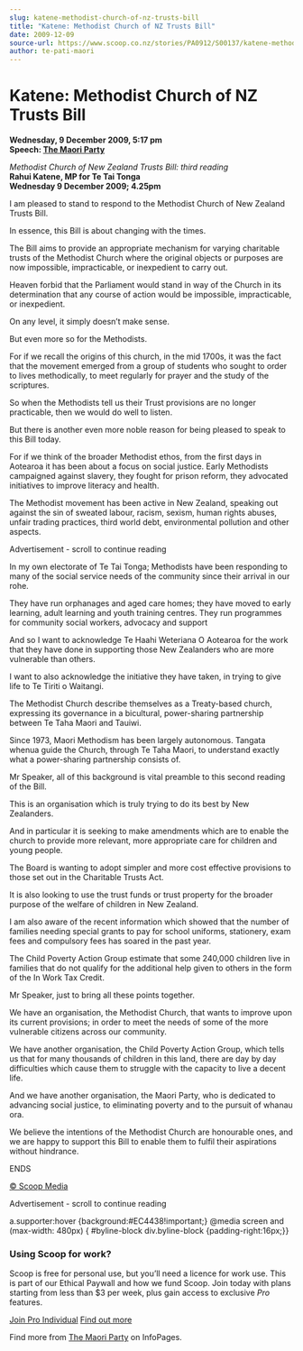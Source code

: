 ```yaml
---
slug: katene-methodist-church-of-nz-trusts-bill
title: "Katene: Methodist Church of NZ Trusts Bill"
date: 2009-12-09
source-url: https://www.scoop.co.nz/stories/PA0912/S00137/katene-methodist-church-of-nz-trusts-bill.htm
author: te-pati-maori
---
```

Katene: Methodist Church of NZ Trusts Bill
==========================================

**Wednesday, 9 December 2009, 5:17 pm**  
**Speech: [The Maori Party](https://info.scoop.co.nz/The_Maori_Party)**

_Methodist Church of New Zealand Trusts Bill: third reading_  
**Rahui Katene, MP for Te Tai Tonga**  
**Wednesday 9 December 2009; 4.25pm**

I am pleased to stand to respond to the Methodist Church of New Zealand Trusts Bill.

In essence, this Bill is about changing with the times.

The Bill aims to provide an appropriate mechanism for varying charitable trusts of the Methodist Church where the original objects or purposes are now impossible, impracticable, or inexpedient to carry out.

Heaven forbid that the Parliament would stand in way of the Church in its determination that any course of action would be impossible, impracticable, or inexpedient.

On any level, it simply doesn’t make sense.

But even more so for the Methodists.

For if we recall the origins of this church, in the mid 1700s, it was the fact that the movement emerged from a group of students who sought to order to lives methodically, to meet regularly for prayer and the study of the scriptures.

So when the Methodists tell us their Trust provisions are no longer practicable, then we would do well to listen.

But there is another even more noble reason for being pleased to speak to this Bill today.

For if we think of the broader Methodist ethos, from the first days in Aotearoa it has been about a focus on social justice. Early Methodists campaigned against slavery, they fought for prison reform, they advocated initiatives to improve literacy and health.

The Methodist movement has been active in New Zealand, speaking out against the sin of sweated labour, racism, sexism, human rights abuses, unfair trading practices, third world debt, environmental pollution and other aspects.

Advertisement - scroll to continue reading





In my own electorate of Te Tai Tonga; Methodists have been responding to many of the social service needs of the community since their arrival in our rohe.

They have run orphanages and aged care homes; they have moved to early learning, adult learning and youth training centres. They run programmes for community social workers, advocacy and support

And so I want to acknowledge Te Haahi Weteriana O Aotearoa for the work that they have done in supporting those New Zealanders who are more vulnerable than others.

I want to also acknowledge the initiative they have taken, in trying to give life to Te Tiriti o Waitangi.

The Methodist Church describe themselves as a Treaty-based church, expressing its governance in a bicultural, power-sharing partnership between Te Taha Maori and Tauiwi.

Since 1973, Maori Methodism has been largely autonomous. Tangata whenua guide the Church, through Te Taha Maori, to understand exactly what a power-sharing partnership consists of.

Mr Speaker, all of this background is vital preamble to this second reading of the Bill.

This is an organisation which is truly trying to do its best by New Zealanders.

And in particular it is seeking to make amendments which are to enable the church to provide more relevant, more appropriate care for children and young people.

The Board is wanting to adopt simpler and more cost effective provisions to those set out in the Charitable Trusts Act.

It is also looking to use the trust funds or trust property for the broader purpose of the welfare of children in New Zealand.

I am also aware of the recent information which showed that the number of families needing special grants to pay for school uniforms, stationery, exam fees and compulsory fees has soared in the past year.

The Child Poverty Action Group estimate that some 240,000 children live in families that do not qualify for the additional help given to others in the form of the In Work Tax Credit.

Mr Speaker, just to bring all these points together.

We have an organisation, the Methodist Church, that wants to improve upon its current provisions; in order to meet the needs of some of the more vulnerable citizens across our community.

We have another organisation, the Child Poverty Action Group, which tells us that for many thousands of children in this land, there are day by day difficulties which cause them to struggle with the capacity to live a decent life.

And we have another organisation, the Maori Party, who is dedicated to advancing social justice, to eliminating poverty and to the pursuit of whanau ora.

We believe the intentions of the Methodist Church are honourable ones, and we are happy to support this Bill to enable them to fulfil their aspirations without hindrance.

ENDS

[© Scoop Media](http://www.scoop.co.nz/about/terms.html)  

Advertisement - scroll to continue reading



a.supporter:hover {background:#EC4438!important;} @media screen and (max-width: 480px) { #byline-block div.byline-block {padding-right:16px;}}

### Using Scoop for work?

Scoop is free for personal use, but you’ll need a licence for work use. This is part of our Ethical Paywall and how we fund Scoop. Join today with plans starting from less than $3 per week, plus gain access to exclusive _Pro_ features.  
  
[Join Pro Individual](https://pro.scoop.co.nz/Individual/?from=ProIn24) [Find out more](https://pro.scoop.co.nz/using-scoop-for-work/?from=ProIn24)

Find more from [The Maori Party](https://info.scoop.co.nz/The_Maori_Party) on InfoPages.